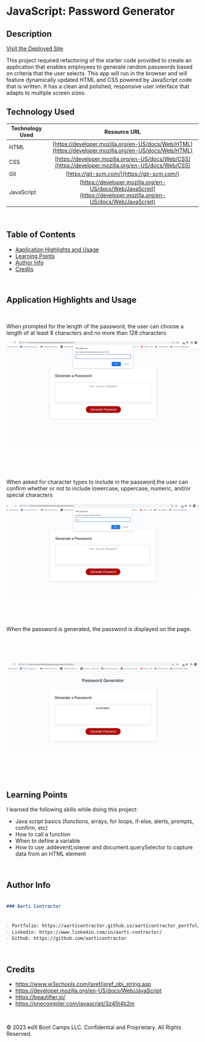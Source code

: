 # JavaScript: Password Generator

## Description

[Visit the Deployed Site](https://aarticontractor.github.io/password_generator/)
<br>

This project required refactoring of the starter code provided to create an application that enables employees to generate random passwords based on criteria that the user selects. This app will run in the browser and will feature dynamically updated HTML and CSS powered by JavaScript code that is written. It has a clean and polished, responsive user interface that adapts to multiple screen sizes.


## Technology Used 

| Technology Used         | Resource URL           | 
| ------------- |:-------------:| 
| HTML    | [https://developer.mozilla.org/en-US/docs/Web/HTML](https://developer.mozilla.org/en-US/docs/Web/HTML) | 
| CSS     | [https://developer.mozilla.org/en-US/docs/Web/CSS](https://developer.mozilla.org/en-US/docs/Web/CSS)      |   
| Git | [https://git-scm.com/](https://git-scm.com/)     |  
| JavaScript | [https://developer.mozilla.org/en-US/docs/Web/JavaScript](https://developer.mozilla.org/en-US/docs/Web/JavaScript)     |  


<br>



## Table of Contents

* [Aaplication Highlights and Usage](#application-highlights-and-usage)
* [Learning Points](#learning-points)
* [Author Info](#author-info)
* [Credits](#credits)

<br>


## Application Highlights and Usage

<br>

When prompted for the length of the password, the user can choose a length of at least 8 characters and no more than 128 characters


![alt text](assets/length-prompt.jpg)

<br>
<br>
<br>


When asked for character types to include in the password,the user can confirm whether or not to include lowercase, uppercase, numeric, and/or special characters

![alt text](assets/characters-prompt.jpg)

<br>
<br>
<br>

When the password is generated, the password is displayed on the page.



<br>
<br>
<br>

![alt text](assets/pwd-displayed.jpg)



<br>
<br>
<br>

## Learning Points 

I learned the following skills while doing this project:
<br>
- Java script basics (functions, arrays, for loops, if-else, alerts, prompts, confirm, etc)
- How to call a function
- When to define a variable
- How to use .addeventListener and document.querySelector to capture data from an HTML element






<br>

## Author Info

```md

### Aarti Contractor


- Portfolio: https://aarticontractor.github.io/aarticontractor_portfolio/
- Linkedin: https://www.linkedin.com/in/aarti-contractor/
- Github: https://github.com/aarticontractor

```
<br>


## Credits

- https://www.w3schools.com/jsref/jsref_obj_string.asp
- https://developer.mozilla.org/en-US/docs/Web/JavaScript
- https://beautifier.io/
- https://onecompiler.com/javascript/3z45t4b2m


<br>

© 2023 edX Boot Camps LLC. Confidential and Proprietary. All Rights Reserved.